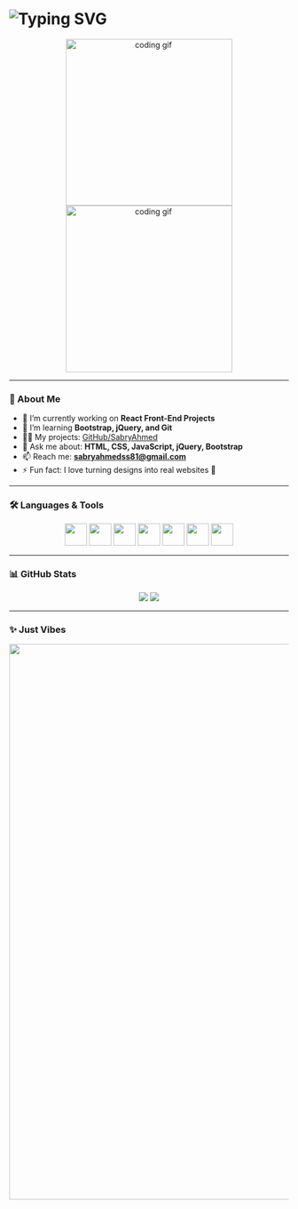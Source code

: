<h1 align="left">
  <img src="https://readme-typing-svg.demolab.com?font=Fira+Code&size=28&pause=1000&color=F75C7E&center=true&vCenter=true&width=435&lines=Hi+%F0%9F%91%8B%2C+I'm+Sabry;Front-End+Developer+from+Egypt+%F0%9F%87%AA%F0%9F%87%AC;React+Lover+%E2%9D%A4%EF%B8%8F" alt="Typing SVG" />
</h1>

<p align="center">
  <img src="https://media.giphy.com/media/qgQUggAC3Pfv687qPC/giphy.gif" width="300" alt="coding gif"/>
  <img src="https://media4.giphy.com/media/v1.Y2lkPTc5MGI3NjExOXB1M3k5NW1tZjRiYTV0djdkam1meWtyaG5ubGw3eGs1bnVoYjhqbyZlcD12MV9pbnRlcm5hbF9naWZfYnlfaWQmY3Q9Zw/u2pmTWUi0MXjyrMaVj/giphy.gif" width="300" alt="coding gif"/>
  
</p>

---

### 🚀 About Me

- 🔭 I’m currently working on **React Front-End Projects**
- 🌱 I’m learning **Bootstrap, jQuery, and Git**
- 👨‍💻 My projects: [GitHub/SabryAhmed](https://github.com/sabryAhmed/SabryAhmed)
- 💬 Ask me about: **HTML, CSS, JavaScript, jQuery, Bootstrap**
- 📫 Reach me: **sabryahmedss81@gmail.com**
- ⚡ Fun fact: I love turning designs into real websites 🎨

---

### 🛠️ Languages & Tools

<p align="center">
  <img src="https://cdn.jsdelivr.net/gh/devicons/devicon/icons/html5/html5-original.svg" width="40" height="40" />
  <img src="https://cdn.jsdelivr.net/gh/devicons/devicon/icons/css3/css3-original.svg" width="40" height="40" />
  <img src="https://cdn.jsdelivr.net/gh/devicons/devicon/icons/javascript/javascript-original.svg" width="40" height="40" />
  <img src="https://cdn.jsdelivr.net/gh/devicons/devicon/icons/bootstrap/bootstrap-original.svg" width="40" height="40" />
  <img src="https://cdn.jsdelivr.net/gh/devicons/devicon/icons/jquery/jquery-original.svg" width="40" height="40" />
  <img src="https://cdn.jsdelivr.net/gh/devicons/devicon/icons/react/react-original.svg" width="40" height="40" />
  <img src="https://cdn.jsdelivr.net/gh/devicons/devicon/icons/git/git-original.svg" width="40" height="40" />
</p>

---

### 📊 GitHub Stats

<p align="center">
  <img src="https://github-readme-stats.vercel.app/api?username=sabryAhmed&show_icons=true&theme=radical" />
  <img src="https://github-readme-streak-stats.herokuapp.com/?user=sabryAhmed&theme=radical" />
</p>

---

### ✨ Just Vibes

<p align="center">
 
<img src="https://media3.giphy.com/media/v1.Y2lkPTc5MGI3NjExYXhhcHV2azNyYWVqbzFiZ2t5bHM3OGMwcHp2Nzd4bWN4ajJrbTlyOCZlcD12MV9pbnRlcm5hbF9naWZfYnlfaWQmY3Q9Zw/78XCFBGOlS6keY1Bil/giphy.gif" width="1000" />
  
</p>
